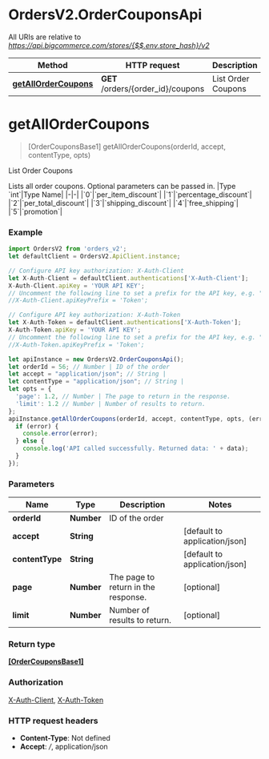 # OrdersV2.OrderCouponsApi

All URIs are relative to *https://api.bigcommerce.com/stores/{$$.env.store_hash}/v2*

Method | HTTP request | Description
------------- | ------------- | -------------
[**getAllOrderCoupons**](OrderCouponsApi.md#getAllOrderCoupons) | **GET** /orders/{order_id}/coupons | List Order Coupons

<a name="getAllOrderCoupons"></a>
# **getAllOrderCoupons**
> [OrderCouponsBase1] getAllOrderCoupons(orderId, accept, contentType, opts)

List Order Coupons

Lists all order coupons. Optional parameters can be passed in.  |Type &#x60;int&#x60;|Type Name| |-|-| |&#x60;0&#x60;|&#x60;per_item_discount&#x60;| |&#x60;1&#x60;|&#x60;percentage_discount&#x60;| |&#x60;2&#x60;|&#x60;per_total_discount&#x60;| |&#x60;3&#x60;|&#x60;shipping_discount&#x60;| |&#x60;4&#x60;|&#x60;free_shipping&#x60;| |&#x60;5&#x60;|&#x60;promotion&#x60;|

### Example
```javascript
import OrdersV2 from 'orders_v2';
let defaultClient = OrdersV2.ApiClient.instance;

// Configure API key authorization: X-Auth-Client
let X-Auth-Client = defaultClient.authentications['X-Auth-Client'];
X-Auth-Client.apiKey = 'YOUR API KEY';
// Uncomment the following line to set a prefix for the API key, e.g. "Token" (defaults to null)
//X-Auth-Client.apiKeyPrefix = 'Token';

// Configure API key authorization: X-Auth-Token
let X-Auth-Token = defaultClient.authentications['X-Auth-Token'];
X-Auth-Token.apiKey = 'YOUR API KEY';
// Uncomment the following line to set a prefix for the API key, e.g. "Token" (defaults to null)
//X-Auth-Token.apiKeyPrefix = 'Token';

let apiInstance = new OrdersV2.OrderCouponsApi();
let orderId = 56; // Number | ID of the order
let accept = "application/json"; // String | 
let contentType = "application/json"; // String | 
let opts = { 
  'page': 1.2, // Number | The page to return in the response.
  'limit': 1.2 // Number | Number of results to return.
};
apiInstance.getAllOrderCoupons(orderId, accept, contentType, opts, (error, data, response) => {
  if (error) {
    console.error(error);
  } else {
    console.log('API called successfully. Returned data: ' + data);
  }
});
```

### Parameters

Name | Type | Description  | Notes
------------- | ------------- | ------------- | -------------
 **orderId** | **Number**| ID of the order | 
 **accept** | **String**|  | [default to application/json]
 **contentType** | **String**|  | [default to application/json]
 **page** | **Number**| The page to return in the response. | [optional] 
 **limit** | **Number**| Number of results to return. | [optional] 

### Return type

[**[OrderCouponsBase1]**](OrderCouponsBase1.md)

### Authorization

[X-Auth-Client](../README.md#X-Auth-Client), [X-Auth-Token](../README.md#X-Auth-Token)

### HTTP request headers

 - **Content-Type**: Not defined
 - **Accept**: */*, application/json

